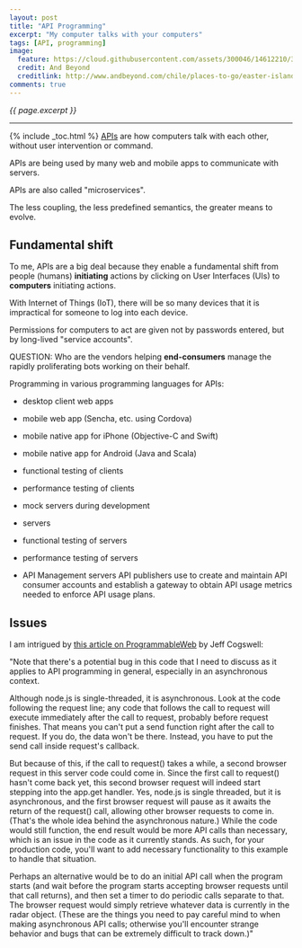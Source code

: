 ```yaml
---
layout: post
title: "API Programming"
excerpt: "My computer talks with your computers"
tags: [API, programming]
image:
  feature: https://cloud.githubusercontent.com/assets/300046/14612210/373cb4e2-0553-11e6-8a1a-4b5e1dabe181.jpg
  credit: And Beyond
  creditlink: http://www.andbeyond.com/chile/places-to-go/easter-island.htm
comments: true
---
```

<i>{{ page.excerpt }}</i>
<hr />
{% include _toc.html %}

<a target="_blank" href="https://en.wikipedia.org/wiki/Application_programming_interface"> 
APIs</a> are how computers talk with each other,
without user intervention or command.

APIs are being used by many web and mobile apps to communicate with servers.

APIs are also called "microservices".

The less coupling, the less predefined semantics, the greater means to evolve.

## Fundamental shift

To me, APIs are a big deal because they enable a fundamental shift
from people (humans) <strong>initiating</strong> actions 
by clicking on User Interfaces (UIs) to <strong>computers</strong>
initiating actions.

With Internet of Things (IoT), there will be so many devices that it is
impractical for someone to log into each device.

Permissions for computers to act are given not by passwords entered,
but by long-lived "service accounts".

QUESTION: Who are the vendors helping <strong>end-consumers</strong> manage 
the rapidly proliferating bots working on their behalf.

Programming in various programming languages for APIs:

* desktop client web apps 
* mobile web app (Sencha, etc. using Cordova)
* mobile native app for iPhone (Objective-C and Swift)
* mobile native app for Android (Java and Scala)

* functional testing of clients
* performance testing of clients

* mock servers during development
* servers

* functional testing of servers
* performance testing of servers

* API Management servers API publishers use to 
create and maintain API consumer accounts and 
establish a gateway to obtain API usage metrics needed to 
enforce API usage plans.


## Issues

I am intrigued by <a target="_blank" href="http://www.programmableweb.com/news/how-to-tap-weather-underground%E2%80%99s-plethora-data-api/how-to/2015/09/10?page=2">
this article on ProgrammableWeb</a>
by Jeff Cogswell:

"Note that there's a potential bug in this code that I need to discuss as it applies to API programming in general, especially in an asynchronous context. 

Although node.js is single-threaded, it is asynchronous. Look at the code following the request line; any code that follows the call to request will execute immediately after the call to request, probably before request finishes. That means you can't put a send function right after the call to request. If you do, the data won't be there. Instead, you have to put the send call inside request's callback.

But because of this, if the call to request() takes a while, a second browser request in this server code could come in. Since the first call to request() hasn't come back yet, this second browser request will indeed start stepping into the app.get handler. Yes, node.js is single threaded, but it is asynchronous, and the first browser request will pause as it awaits the return of the request() call, allowing other browser requests to come in. (That's the whole idea behind the asynchronous nature.) While the code would still function, the end result would be more API calls than necessary, which is an issue in the code as it currently stands. As such, for your production code, you'll want to add necessary functionality to this example to handle that situation.

Perhaps an alternative would be to do an initial API call when the program starts (and wait before the program starts accepting browser requests until that call returns), and then set a timer to do periodic calls separate to that. The browser request would simply retrieve whatever data is currently in the radar object. (These are the things you need to pay careful mind to when making asynchronous API calls; otherwise you'll encounter strange behavior and bugs that can be extremely difficult to track down.)"

